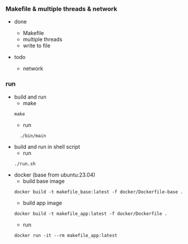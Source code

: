 
### Makefile & multiple threads & network
* done
  * Makefile
  * multiple threads
  * write to file

* todo
  * network
  

### run
* build and run
  - make
  ```shell
  make
  ```
  - run
  ```shell
    ./bin/main
  ```
* build and run in shell script
  - run
  ```shell
  ./run.sh
  ```
* docker (base from ubuntu:23.04)
  - build base image
  ```shell
  docker build -t makefile_base:latest -f docker/Dockerfile-base .
  ```
  - build app image
  ```shell
  docker build -t makefile_app:latest -f docker/Dockerfile .
  ```
  - run
  ```shell
  docker run -it --rm makefile_app:latest
  ```
